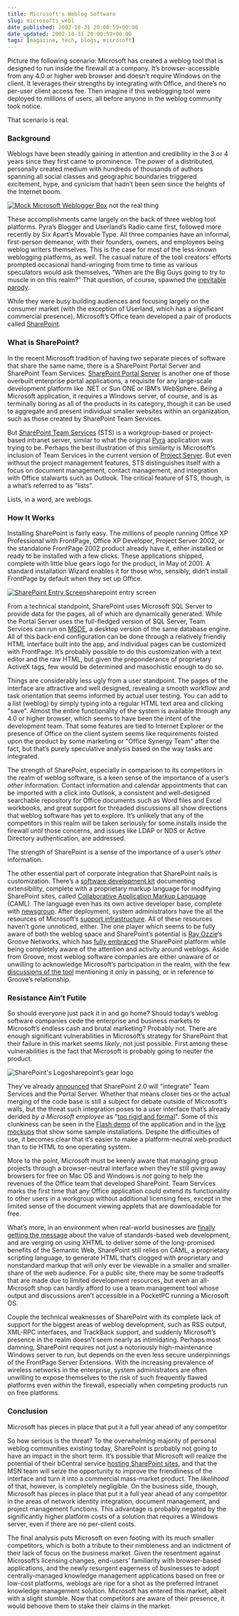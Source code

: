 ```yaml
---
title: Microsoft's Weblog Software
slug: microsofts_webl
date_published: 2002-10-31 20:00:59+00:00
date_updated: 2002-10-31 20:00:59+00:00
tags: [magazine, tech, blogs, microsoft]
---
```

Picture the following scenario: Microsoft has created a weblog tool that is designed to run inside the firewall at a company. It’s browser-accessible from any 4.0 or higher web browser and doesn’t require Windows on the client. It leverages their strengths by integrating with Office, and there’s no per-user client access fee. Then imagine if this weblogging tool were deployed to *millions* of users, all before anyone in the weblog community took notice.

That scenario is real.

### Background

Weblogs have been steadily gaining in attention and credibility in the 3 or 4 years since they first came to prominence. The power of a distributed, personally created medium with hundreds of thousands of authors spanning all social classes and geographic boundaries triggered excitement, hype, and cynicism that hadn’t been seen since the heights of the Internet boom.

[![Mock Microsoft Weblogger Box](https://cdn.glitch.global/71e5579f-aba0-499a-b200-01549a2a80ce/msblog.jpg?v=1730091420963)](http://www.wrongwaygoback.com/wetlogarchive/archive.asp?2002_02_17_archive.html#9865330) not the real thing

These accomplishments came largely on the back of three weblog tool platforms. Pyra’s Blogger and Userland’s Radio came first, followed more recently by Six Apart’s Movable Type. All three companies have an informal, first-person demeanor, with their founders, owners, and employees being weblog writers themselves. This is the case for most of the less-known weblogging platforms, as well. The casual nature of the tool creators’ efforts prompted occasional hand-wringing from time to time as various speculators would ask themselves, “When are the Big Guys going to try to muscle in on this realm?” That question, of course, spawned the [inevitable parody](http://www.wrongwaygoback.com/wetlogarchive/archive.asp?2002_02_17_archive.html#9865330).

While they were busy building audiences and focusing largely on the consumer market (with the exception of Userland, which has a significant commercial presence), Microsoft’s Office team developed a pair of products called [SharePoint](http://www.microsoft.com/sharepoint/).

### What is SharePoint?

In the recent Microsoft tradition of having two separate pieces of software that share the same name, there is a SharePoint Portal Server and SharePoint Team Services. [SharePoint Portal Server](http://www.microsoft.com/sharepoint/portalserver.asp) is another one of those overbuilt enterprise portal applications, a requisite for any large-scale development platform like .NET or Sun ONE or IBM’s WebSphere. Being a Microsoft application, it requires a Windows server, of course, and is as terminally boring as all of the products in its category, though it can be used to aggregate and present individual smaller websites within an organization, such as those created by SharePoint Team Services.

But [SharePoint Team Services](http://www.microsoft.com/frontpage/sharepoint/fastfacts.htm) (STS) is a workgroup-based or project-based intranet server, similar to what the original [Pyra](http://www.theobvious.com/archive/2000/05/01.html) application was trying to be. Perhaps the best illustration of this similarity is Microsoft’s inclusion of Team Services in the current version of [Project Server](http://www.microsoft.com/projectserver/). But even without the project management features, STS distinguishes itself with a focus on document management, contact management, and integration with Office stalwarts such as Outlook. The critical feature of STS, though, is a what’s referred to as "lists".

Lists, in a word, are weblogs.

### How It Works

Installing SharePoint is fairly easy. The millions of people running Office XP Professional with FrontPage, Office XP Developer, Project Server 2002, or the standalone FrontPage 2002 product already have it, either installed or ready to be installed with a few clicks. These applications shipped, complete with little blue gears logo for the product, in May of 2001. A standard installation Wizard enables it for those who, sensibly, didn’t install FrontPage by default when they set up Office.

[![SharePoint Entry Screen](https://cdn.glitch.global/71e5579f-aba0-499a-b200-01549a2a80ce/sharepointlist_thumb.png?v=1730091428077)](https://cdn.glitch.global/71e5579f-aba0-499a-b200-01549a2a80ce/sharepointlist.png?v=1730091428500)sharepoint entry screen

From a technical standpoint, SharePoint uses Microsoft SQL Server to provide data for the pages, all of which are dynamically generated. While the Portal Server uses the full-fledged version of SQL Server, Team Services can run on [MSDE](http://www.microsoft.com/sql/techinfo/development/2000/MSDE2000.asp), a desktop version of the same database engine. All of this back-end configuration can be done through a relatively friendly HTML interface built into the app, and individual pages can be customized with FrontPage. It’s probably possible to do this customization with a text editor and the raw HTML, but given the preponderance of proprietary ActiveX tags, few would be determined and masochistic enough to do so.

Things are considerably less ugly from a user standpoint. The pages of the interface are attractive and well designed, revealing a smooth workflow and task orientation that seems informed by actual user testing. You can add to a list (weblog) by simply typing into a regular HTML text area and clicking "save". Almost the entire functionality of the system is available through any 4.0 or higher browser, which seems to have been the intent of the development team. That some features are tied to Internet Explorer or the presence of Office on the client system seems like requirements foisted upon the product by some marketing or "Office Synergy Team" after the fact, but that’s purely speculative analysis based on the way tasks are integrated.

The strength of SharePoint, especially in comparison to its competitors in the realm of weblog software, is a keen sense of the importance of a user’s *other* information. Contact information and calendar appointments that can be imported with a click into Outlook, a consistent and well-designed searchable repository for Office documents such as Word files and Excel workbooks, and great support for threaded discussions all show directions that weblog software has yet to explore. It’s unlikely that any of the competitors in this realm will be taken seriously for some installs inside the firewall *until* those concerns, and issues like LDAP or NDS or Active Directory authentication, are addressed.

The strength of SharePoint is a sense of the importance of a user’s *other* information.

The other essential part of corporate integration that SharePoint nails is customization. There’s a [software development kit](http://msdn.microsoft.com/library/default.asp?url=/library/en-us/spsdk11/Intro/introduc.asp) documenting extensibility, complete with a proprietary markup language for modifying SharePoint sites, called [Collaborative Application Markup Language](http://msdn.microsoft.com/library/default.asp?url=/library/en-us/spsdk11/caml_schema/spxmlconcaml.asp) (CAML). The language even has its own active developer base, complete with [newsgroup](news://msnews.microsoft.com/microsoft.public.sharepoint.teamservices.caml). After deployment, system administrators have the all the resources of Microsoft’s [support infrastructure](http://www.microsoft.com/technet/treeview/default.asp?url=/technet/prodtechnol/sharepnt/default.asp). All of these resources haven’t gone unnoticed, either. The one player which seems to be fully aware of both the weblog space and SharePoint’s potential is [Ray Ozzie](http://www.ozzie.net/blog/)‘s Groove Networks, which has [fully embraced](http://www.groove.net/about/microsoft/sharepoint.html) the SharePoint platform while being completely aware of the attention and activity around weblogs. Aside from Groove, most weblog software companies are either unaware of or unwilling to acknowledge Microsoft’s participation in the realm, with the few [discussions of the tool](http://theflangynews.editthispage.com/2002/03/26) mentioning it only in passing, or in reference to Groove’s relationship.

### Resistance Ain’t Futile

So should everyone just pack it in and go home? Should today’s weblog software companies cede the enterprise and business markets to Microsoft’s endless cash and brutal marketing? Probably not. There are enough significant vulnerabilities in Microsoft’s strategy for SharePoint that their failure in this market seems *likely*, not just possible. First among these vulnerabilities is the fact that Microsoft is probably going to neuter the product.

![SharePoint's Logo](https://cdn.glitch.global/71e5579f-aba0-499a-b200-01549a2a80ce/gears.gif?v=1730091415722)sharepoint’s gear logo

They’ve already [announced](http://www.crn.com/Sections/BreakingNews/breakingnews.asp?ArticleID=36329) that SharePoint 2.0 will “integrate” Team Services and the Portal Server. Whether that means closer ties or the actual merging of the code base is still a subject for debate outside of Microsoft’s walls, but the threat such integration poses to a user interface that’s already derided *by a Microsoft employee* as "[too rigid and formal](http://sapid.com/tww/archives/2002/03/26.html)". Some of this clunkiness can be seen in the [Flash demo](http://www.microsoft.com/frontpage/sharepoint/howto.htm) of the application and in the [live mockups](http://www.sharepointsample.com/samplesites.htm) that show some sample installations. Despite the difficulties of use, it becomes clear that it’s easier to make a platform-neutral web product than to tie HTML to one operating system.

More to the point, Microsoft must be keenly aware that managing group projects through a browser-neutral interface when they’re still giving away browsers for free on Mac OS and Windows is *not* going to help the revenues of the Office team that developed SharePoint. Team Services marks the first time that any Office application could extend its functionality to other users in a workgroup without additional licensing fees, except in the limited sense of the document viewing applets that are downloadable for free.

What’s more, in an environment when real-world businesses are [finally getting the message](http://devedge.netscape.com/viewsource/2002/wired-interview/) about the value of standards-based web development, and are verging on using XHTML to deliver some of the long-promised benefits of the Semantic Web, SharePoint still relies on CAML, a proprietary scripting language, to generate HTML that’s clogged with proprietary and nonstandard markup that will only ever be viewable in a smaller and smaller share of the web audience. For a public site, there may be some tradeoffs that are made due to limited development resources, but even an all-Microsoft shop can hardly afford to use a team management tool whose output and discussions aren’t accessible in a PocketPC running a Microsoft OS.

Couple the technical weaknesses of SharePoint with its complete lack of support for the biggest areas of weblog development, such as RSS output, XML-RPC interfaces, and TrackBack support, and suddenly Microsoft’s presence in the realm doesn’t seem nearly as intimidating. Perhaps most damning, SharePoint requires not just a notoriously high-maintenance Windows server to run, but depends on the even less secure underpinnings of the FrontPage Server Extensions. With the increasing prevalence of wireless networks in the enterprise, system administrators are often unwilling to expose themselves to the risk of such frequently flawed platforms even *within* the firewall, especially when competing products run on free platforms.

### Conclusion

Microsoft has pieces in place that put it a full year ahead of any competitor

So how serious is the threat? To the overwhelming majority of personal weblog communities existing today, SharePoint is probably not going to have an impact in the short term. It’s possible that Microsoft will realize the potential of their bCentral service [hosting SharePoint sites](http://www.bcentral.com/products/sp/), and that the MSN team will seize the opportunity to improve the friendliness of the interface and turn it into a commercial mass-market product. The *likelihood* of that, however, is completely negligible. On the business side, though, Microsoft has pieces in place that put it a full year ahead of any competitor in the areas of network identity integration, document management, and project management functions. This advantage is probably negated by the significantly higher platform costs of a solution that requires a Windows server, even if there are no per-client costs.

The final analysis puts Microsoft on even footing with its much smaller competitors, which is both a tribute to their nimbleness and an indictment of their lack of focus on the business market. Given the resentment against Microsoft’s licensing changes, end-users’ familiarity with browser-based applications, and the newly resurgent eagerness of businesses to adopt centrally-managed knowledge management applications based on free or low-cost platforms, weblogs are ripe for a shot as the preferred Intranet knowledge management solution. Microsoft has entered this market, albeit with a slight stumble. Now that competitors are aware of their presence, it would behoove them to stake their claims in the market.
